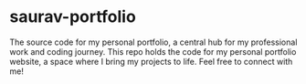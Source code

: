 # saurav-portfolio
The source code for my personal portfolio, a central hub for my professional work and coding journey.
This repo holds the code for my personal portfolio website, a space where I bring my projects to life. Feel free to connect with me!
